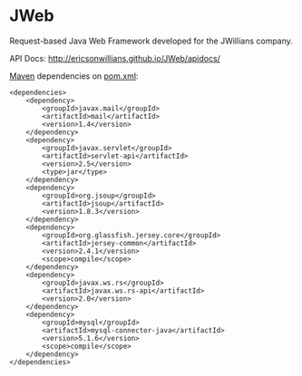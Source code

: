 # JWeb
Request-based Java Web Framework developed for the JWillians company.

API Docs: http://ericsonwillians.github.io/JWeb/apidocs/

[Maven](https://maven.apache.org/) dependencies on [pom.xml](https://maven.apache.org/pom.html):

```
<dependencies>
    <dependency>
        <groupId>javax.mail</groupId>
        <artifactId>mail</artifactId>
        <version>1.4</version>
    </dependency>
    <dependency>
        <groupId>javax.servlet</groupId>
        <artifactId>servlet-api</artifactId>
        <version>2.5</version>
        <type>jar</type>
    </dependency>
    <dependency>
        <groupId>org.jsoup</groupId>
        <artifactId>jsoup</artifactId>
        <version>1.8.3</version>
    </dependency>
    <dependency>
        <groupId>org.glassfish.jersey.core</groupId>
        <artifactId>jersey-common</artifactId>
        <version>2.4.1</version>
        <scope>compile</scope>
    </dependency>
    <dependency>
        <groupId>javax.ws.rs</groupId>
        <artifactId>javax.ws.rs-api</artifactId>
        <version>2.0</version>
    </dependency>
    <dependency>
        <groupId>mysql</groupId>
        <artifactId>mysql-connector-java</artifactId>
        <version>5.1.6</version>
        <scope>compile</scope>
    </dependency>
</dependencies>
```
